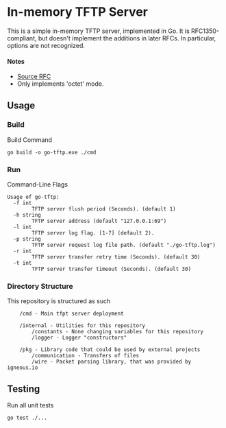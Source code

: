 In-memory TFTP Server
=====================

This is a simple in-memory TFTP server, implemented in Go.  It is
RFC1350-compliant, but doesn't implement the additions in later RFCs.  In
particular, options are not recognized.



#### Notes
* [Source RFC](https://tools.ietf.org/html/rfc1350)
* Only implements 'octet' mode.

Usage
-----
### Build
Build Command
``` 
go build -o go-tftp.exe ./cmd 
```

### Run 
Command-Line Flags
```
Usage of go-tftp:
  -f int
        TFTP server flush period (Seconds). (default 1)
  -h string
        TFTP server address (default "127.0.0.1:69")
  -l int
        TFTP server log flag. [1-7] (default 2).
  -p string
        TFTP server request log file path. (default "./go-tftp.log")
  -r int
        TFTP server transfer retry time (Seconds). (default 30)
  -t int
        TFTP server transfer timeout (Seconds). (default 30)
```

### Directory Structure
This repository is structured as such
```
    /cmd - Main tfpt server deployment

    /internal - Utilities for this repository
        /constants - None changing variables for this repository
        /logger - Logger "constructors"

    /pkg - Library code that could be used by external projects
        /communication - Transfers of files
        /wire - Packet parsing library, that was provided by igneous.io 
```

Testing
-------
Run all unit tests
```
go test ./...
```